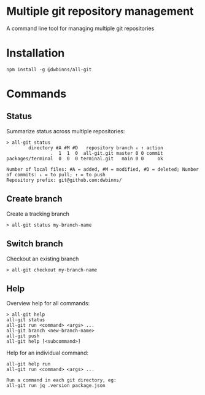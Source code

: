 # Multiple git repository management

A command line tool for managing multiple git repositories

# Installation

```
npm install -g @dwbinns/all-git
```

# Commands

## Status

Summarize status across multiple repositories:

```
> all-git status
        directory #A #M #D   repository branch ↓ ↑ action
                .  1  1  0  all-git.git master 0 0 commit
packages/terminal  0  0  0 terminal.git   main 0 0     ok

Number of local files: #A = added, #M = modified, #D = deleted; Number of commits: ↓ = to pull; ↑ = to push
Repository prefix: git@github.com:dwbinns/
```

## Create branch

Create a tracking branch

```
> all-git status my-branch-name
```

## Switch branch

Checkout an existing branch

```
> all-git checkout my-branch-name
```


## Help

Overview help for all commands:

```
> all-git help
all-git status
all-git run <command> <args> ...
all-git branch <new-branch-name>
all-git push
all-git help [<subcommand>]
```

Help for an individual command:
```
all-git help run
all-git run <command> <args> ...

Run a command in each git directory, eg:
all-git run jq .version package.json
```